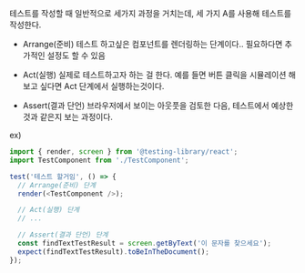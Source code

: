 테스트를 작성할 때 일반적으로 세가지 과정을 거치는데,
세 가지 A를 사용해 테스트를 작성한다.

- Arrange(준비)
  테스트 하고싶은 컴포넌트를 렌더링하는 단계이다..
  필요하다면 추가적인 설정도 할 수 있음

- Act(실행)
  실제로 테스트하고자 하는 걸 한다.
  예를 들면 버튼 클릭을 시뮬레이션 해보고 싶다면 Act 단계에서 실행하는것이다.

- Assert(결과 단언)
  브라우저에서 보이는 아웃풋을 검토한 다음, 테스트에서 예상한 것과 같은지 보는 과정이다.

ex)

```javascript
import { render, screen } from '@testing-library/react';
import TestComponent from './TestComponent';

test('테스트 할거임', () => {
  // Arrange(준비) 단계
  render(<TestComponent />);

  // Act(실행) 단계
  // ...

  // Assert(결과 단언) 단계
  const findTextTestResult = screen.getByText('이 문자를 찾으세요');
  expect(findTextTestResult).toBeInTheDocument();
});
```
